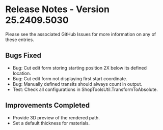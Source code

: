 # Release Notes - Version 25.2409.5030
Please see the associated GitHub Issues for more information on any of these entries.

## Bugs Fixed
 - Bug: Cut edit form storing starting position 2X below its defined location.
 - Bug: Cut edit form not displaying first start coordinate.
 - Bug: Manually defined transits should always count in output.
 - Test: Check all configurations in ShopToolsUtil.TransformToAbsolute.

## Improvements Completed
 - Provide 3D preview of the rendered path.
 - Set a default thickness for materials.
